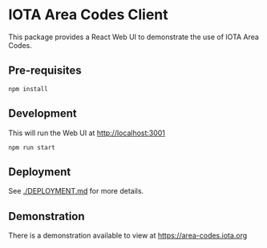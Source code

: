 # IOTA Area Codes Client

This package provides a React Web UI to demonstrate the use of IOTA Area Codes.

## Pre-requisites

```shell
npm install
```

## Development

This will run the Web UI at <http://localhost:3001>

```shell
npm run start
```

## Deployment

See [./DEPLOYMENT.md](./DEPLOYMENT.md) for more details.

## Demonstration

There is a demonstration available to view at <https://area-codes.iota.org>
